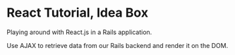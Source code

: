 # React Tutorial, Idea Box

Playing around with React.js in a Rails application.

Use AJAX to retrieve data from our Rails backend and render it on the DOM.